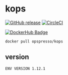 # kops

[![GitHub release](https://img.shields.io/github/release/opspresso/kops.svg)](https://github.com/opspresso/kops/releases)
[![CircleCI](https://circleci.com/gh/opspresso/kops.svg?style=svg)](https://circleci.com/gh/opspresso/kops)

[![DockerHub Badge](http://dockeri.co/image/opspresso/kops)](https://hub.docker.com/r/opspresso/kops/)

```bash
docker pull opspresso/kops
```

## version

```
ENV VERSION 1.12.1
```
